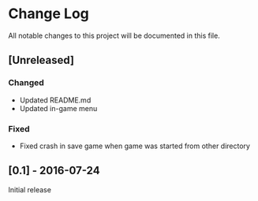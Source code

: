 # Change Log
All notable changes to this project will be documented in this file.

## [Unreleased]
### Changed
- Updated README.md
- Updated in-game menu

### Fixed
- Fixed crash in save game when game was started from other directory

## [0.1] - 2016-07-24
Initial release
